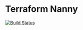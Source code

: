 # Terraform Nanny

[![Build Status](https://travis-ci.org/digitalroute/terraform-nanny.svg?branch=master)](https://travis-ci.org/digitalroute/terraform-nanny)